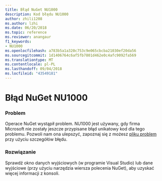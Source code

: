 ```yaml
---
title: Błąd NuGet NU1000
description: Kod błędu NU1000
author: zhili1208
ms.author: lzhi
ms.date: 06/20/2018
ms.topic: reference
ms.reviewer: anangaur
f1_keywords:
- NU1000
ms.openlocfilehash: a783b5a1a320c753c9e065cbcba21030ef20da56
ms.sourcegitcommit: 1d1406764c6af5fb7801d462e0c4afc9092fa569
ms.translationtype: MT
ms.contentlocale: pl-PL
ms.lasthandoff: 09/04/2018
ms.locfileid: "43549181"
---
```

# <a name="nuget-error-nu1000"></a>Błąd NuGet NU1000

### <a name="issue"></a>Problem
Operace NuGet wystąpił problem. NU1000 jest używany, gdy firma Microsoft nie zostały jeszcze przypisane błąd unikatowy kod dla tego problemu. Pozwoli nam ona ulepszyć, zapoznaj się z możesz [pliku problem](https://github.com/nuget/home/issues) przy użyciu szczegółów błędu.

### <a name="solution"></a>Rozwiązanie
Sprawdź okno danych wyjściowych (w programie Visual Studio) lub dane wyjściowe (przy użyciu narzędzia wiersza polecenia NuGet), aby uzyskać więcej informacji z konsoli.

